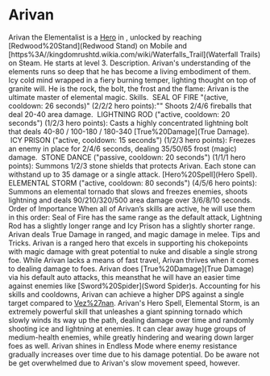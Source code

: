 # Arivan

Arivan the Elementalist is a [Hero](Hero) in , unlocked by reaching [Redwood%20Stand](Redwood Stand) on Mobile and [https%3A//kingdomrushtd.wikia.com/wiki/Waterfalls_Trail](Waterfall Trails) on Steam. He starts at level 3.
Description.
Arivan's understanding of the elements runs so deep that he has become a living embodiment of them. Icy cold mind wrapped in a fiery burning temper, lighting thought on top of granite will. He is the rock, the bolt, the frost and the flame: Arivan is the ultimate master of elemental magic.
Skills.
 SEAL OF FIRE "(active, cooldown: 26 seconds)" (2/2/2 hero points):""
 Shoots 2/4/6 fireballs that deal 20-40 area damage.
 LIGHTNING ROD ("active, cooldown: 20 seconds") (1/2/3 hero points):
 Casts a highly concentrated lightning bolt that deals 40-80 / 100-180 / 180-340 [True%20Damage](True Damage).
 ICY PRISON ("active, cooldown: 15 seconds") (1/2/3 hero points):
 Freezes an enemy in place for 2/4/6 seconds, dealing 35/50/65 frost (magic) damage.
 STONE DANCE ("passive, cooldown: 20 seconds") (1/1/1 hero points):
 Summons 1/2/3 stone shields that protects Arivan. Each stone can withstand up to 35 damage or a single attack.
[Hero%20Spell](Hero Spell).
 ELEMENTAL STORM ("active, cooldown: 80 seconds") (4/5/6 hero points):
Summons an elemental tornado that slows and freezes enemies, shoots lightning and deals 90/210/320/500 area damage over 3/6/8/10 seconds.
Order of Importance
When all of Arivan’s skills are active, he will use them in this order:
Seal of Fire has the same range as the default attack, Lightning Rod has a slightly longer range and Icy Prison has a slightly shorter range.
 Arivan deals True Damage in ranged, and magic damage in melee.
Tips and Tricks.
Arivan is a ranged hero that excels in supporting his chokepoints with magic damage with great potential to nuke and disable a single strong foe. While Arivan lacks a means of fast travel, Arivan thrives when it comes to dealing damage to foes. Arivan does [True%20Damage](True Damage) via his default auto attacks, this meansthat he will have an easier time against enemies like [Sword%20Spider](Sword Spider)s. Accounting for his skills and cooldowns, Arivan can achieve a higher DPS against a single target compared to [Vez%27nan](Vez'nan).
Arivan's Hero Spell, Elemental Storm, is an extremely powerful skill that unleashes a giant spinning tornado which slowly winds its way up the path, dealing damage over time and randomly shooting ice and lightning at enemies. It can clear away huge groups of medium-health enemies, while greatly hindering and wearing down larger foes as well.
Arivan shines in Endless Mode where enemy resistance gradually increases over time due to his damage potential. Do be aware not be get overwhelmed due to Arivan's slow movement speed, however.